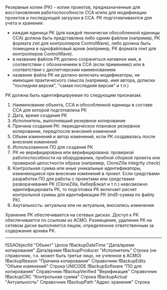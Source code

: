 Резервные копии (РК) - копии проектов, предназначенные для восстановления работоспособности ССА и/или для модификации проектов и последующей загрузки в ССА.
РК подготавливаются для учета и хранения:
- каждая единица РК (для каждой технически обособленной единицы ССА) должна быть представлена либо одним файлом (например, РК формата zwt для контроллеров ControlWave), либо должна быть помещена в однофайловый архив (например, РК формата mwt для контроллеров ControlWave).
- в названии файлов РК должно сохраняться нативное имя, в соответствии с обозначением в ССА (если применимо) или в соответствии с диспетчерским наименованием
- название файла РК не должно включать модификаторы, не имеющие практического смысла (например, имя автора, дописки "последняя версия", "самая последняя версия" и т.п.)


РК должна быть идентифицируемая по следующим признакам:
1. Наименование объекта, ССА и обособленной единицы в составе ССА для которой подготовлена РК
2. Дата, время создания РК
3. Исполнитель, выполнявший резервное копирование
4. Причина создания РК: периодическое плановое резервное копирование, перед/после внесений изменений
5. Объем изменений и автор изменений, если РК создавалась после внесения изменений
6. Использованное ПО для создания РК
7. РК не верифицирована или верифицирована: проверкой работоспособности на оборудовании, пробной сборкой проекта или проверкой целостности образа (например, CloneZilla integrity check)
8. Контрольная сумма или иные уникальные идентификаторы, изменяющиеся при внесении изменений в проект. Если средствами разработки ПО для работы с проектами или средствами разворачивания РК (CloneZilla, КиберБэкап и т.п.) невозможно идентифицировать РК, то подготовка РК включает расчет контрольной суммы для идентификации РК (md5-сумма по файлу РК).
9. Акутальность: актуальна или не актуальна, вносились изменения

Хранение РК обеспечивается на сетевых дисках.
Доступ к РК обеспечивается по ссылкам из АСМО.
Размещение, удаление РК на сетевом диске выполняется лицом, определенное ответственным за содержание архива РК.


****
fSSAObjectId
	"Объект"
	Целое
fBackupDateTime
	"Дата/время копирования"
	Дата/время
fBackupProducer
	"Исполнитель"
	Строка (не справочник, т.к. может быть третье лицо, не учтенное в АСМО)
fBackupReason
	"Причина копирования"
	Справочник
fBackupEdits
	"Объем изменений"
	Строка UNICODE
fBackupSoftware
	"ПО для копирования"
	Справочник
fBackupVerified
	"Верификация"
	Справочник
fBackupCRC
	"Контрольная сумма"
	Строка
fBackupActual
	"Актуальность"
	Справочник
fBackupPath
	"Адрес хранения"
	Строка
